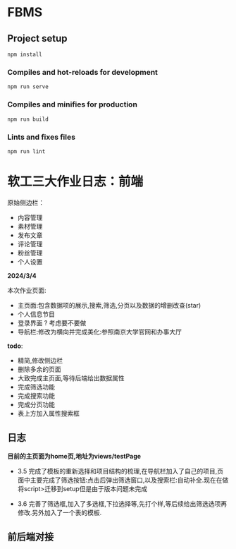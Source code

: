 # FBMS

## Project setup
```
npm install
```

### Compiles and hot-reloads for development
```
npm run serve
```

### Compiles and minifies for production
```
npm run build
```

### Lints and fixes files
```
npm run lint
```

# 软工三大作业日志：前端

原始侧边栏：
- 内容管理
- 素材管理
- 发布文章
- 评论管理
- 粉丝管理
- 个人设置

**2024/3/4**

本次作业页面:
- 主页面:包含数据项的展示,搜索,筛选,分页以及数据的增删改查(star)
- 个人信息节目
- 登录界面 ? 考虑要不要做
- 导航栏:修改为横向并完成美化:参照南京大学官网和办事大厅

**todo**:
- 精简,修改侧边栏
- 删除多余的页面
- 大致完成主页面,等待后端给出数据属性
- 完成筛选功能
- 完成搜索功能
- 完成分页功能
- 表上方加入属性搜索框

## 日志
**目前的主页面为home页,地址为views/testPage**
- 3.5
完成了模板的重新选择和项目结构的梳理,在导航栏加入了自己的项目,页面中主要完成了筛选按钮:点击后弹出筛选窗口,以及搜索栏:自动补全.现在在做将script>迁移到setup但是由于版本问题未完成

- 3.6
完善了筛选框,加入了多选框,下拉选择等,先打个样,等后续给出筛选选项再修改.另外加入了一个表的模板.
## 前后端对接




